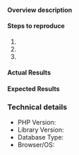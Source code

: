 #### Overview description

#### Steps to reproduce

1.
2.
3.

#### Actual Results

#### Expected Results

### Technical details

* PHP Version:
* Library Version:
* Database Type: 
* Browser/OS: 